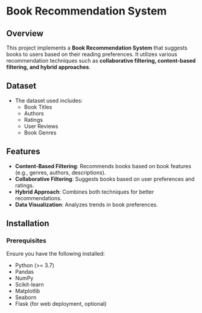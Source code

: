 # Book Recommendation System

## Overview
This project implements a **Book Recommendation System** that suggests books to users based on their reading preferences. It utilizes various recommendation techniques such as **collaborative filtering, content-based filtering, and hybrid approaches**.

## Dataset
- The dataset used includes:
  - Book Titles
  - Authors
  - Ratings
  - User Reviews
  - Book Genres

## Features
- **Content-Based Filtering**: Recommends books based on book features (e.g., genres, authors, descriptions).
- **Collaborative Filtering**: Suggests books based on user preferences and ratings.
- **Hybrid Approach**: Combines both techniques for better recommendations.
- **Data Visualization**: Analyzes trends in book preferences.

## Installation
### Prerequisites
Ensure you have the following installed:
- Python (>= 3.7)
- Pandas
- NumPy
- Scikit-learn
- Matplotlib
- Seaborn
- Flask (for web deployment, optional)
